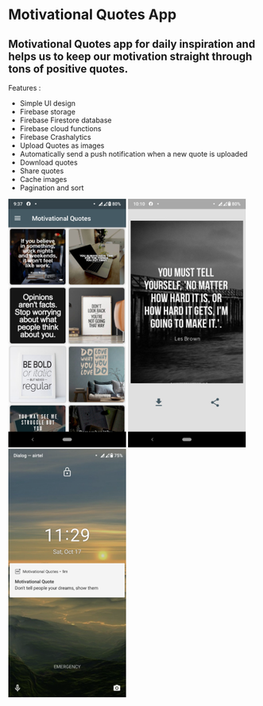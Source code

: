 # Motivational Quotes App

## Motivational Quotes app for daily inspiration and helps us to keep our motivation straight through tons of positive quotes.

Features : 
  - Simple UI design
  - Firebase storage
  - Firebase Firestore database
  - Firebase cloud functions
  - Firebase Crashalytics
  - Upload Quotes as images
  - Automatically send a push notification when a new quote is uploaded
  - Download quotes
  - Share quotes
  - Cache images
  - Pagination and sort

<img src="https://github.com/SithumDilanga/Motivational-Quotes-App/blob/master/screenshots/first.png" height=500/>  <img src="https://github.com/SithumDilanga/Motivational-Quotes-App/blob/master/screenshots/second.png" height=500/>  <img src="https://github.com/SithumDilanga/Motivational-Quotes-App/blob/master/screenshots/third.png" height=500/> 
